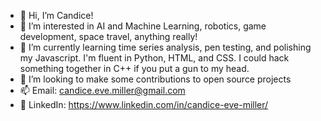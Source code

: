 - 👋 Hi, I’m Candice!
- 👀 I’m interested in AI and Machine Learning, robotics, game development, space travel, anything really!
- 🌱 I’m currently learning time series analysis, pen testing, and polishing my Javascript. I'm fluent in Python, HTML, and CSS. I could hack something together in C++ if you put a gun to my head.
- 💞️ I’m looking to make some contributions to open source projects
- 📫 Email: candice.eve.miller@gmail.com
- 💼 LinkedIn: https://www.linkedin.com/in/candice-eve-miller/
